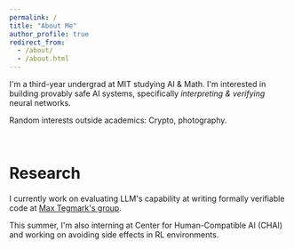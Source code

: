 ```yaml
---
permalink: /
title: "About Me"
author_profile: true
redirect_from: 
  - /about/
  - /about.html
---
```


<div style="margin-top: 10px;"></div>

I'm a third-year undergrad at MIT studying AI & Math. I'm interested in building provably safe AI systems, specifically _interpreting & verifying_ neural networks.

Random interests outside academics: Crypto, photography.

<br>

Research
======

<div style="margin-top: 20px;"></div>

I currently work on evaluating LLM's capability at writing formally verifiable code at <a href="https://tegmark.org/" target="_blank">Max Tegmark's group</a>.

This summer, I'm also interning at Center for Human-Compatible AI (CHAI) and working on avoiding side effects in RL environments.

